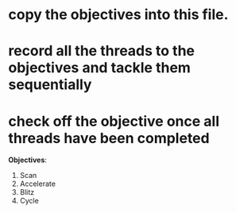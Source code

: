 # copy the objectives into this file.
# record all the threads to the objectives and tackle them sequentially
# check off the objective once all threads have been completed

**Objectives**:
1. Scan 
2. Accelerate
3. Blitz
4. Cycle